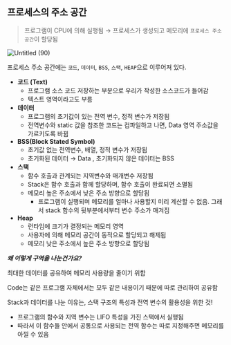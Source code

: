 ## **프로세스의 주소 공간**

> 프로그램이 CPU에 의해 실행됨 → 프로세스가 생성되고 메모리에 `프로세스 주소 공간`이 할당됨
> 

![Untitled (90)](https://user-images.githubusercontent.com/71035113/156918889-6d154402-b961-42a6-bb8d-d6ee2bb1db5e.png)

프로세스 주소 공간에는 `코드`, `데이터`, `BSS`, `스택`, `HEAP`으로 이루어져 있다.

- **코드 (Text)**
    - 프로그램 소스 코드 저장하는 부분으로 우리가 작성한 소스코드가 들어감
    - 텍스트 영역이라고도 부름
- **데이터**
    - 프로그램의 초기값이 있는 전역 변수, 정적 변수가 저장됨
    - 전역변수와 static 값을 참조한 코드는 컴파일하고 나면, Data 영역 주소값을 가르키도록 바뀜
- **BSS(Block Stated Symbol)**
    - 초기값 없는 전역변수, 배열, 정적 변수가 저장됨
    - 초기화된 데이터 → Data , 초기화되지 않은 데이터는 BSS
- **스택**
    - 함수 호출과 관계되는 지역변수와 매개변수 저장됨
    - Stack은 함수 호출과 함께 할당하며, 함수 호출이 완료되면 소멸됨
    - 메모리 높은 주소에서 낮은 주소 방향으로 할당됨
        - 프로그램이 실행되며 메모리를 얼마나 사용할지 미리 계산할 수 없음. 그래서 stack 함수의 뒷부분에서부터 변수 주소가 매겨짐
- **Heap**
    - 런타임에 크기가 결정되는 메모리 영역
    - 사용자에 의해 메모리 공간이 동적으로 할당되고 해제됨
    - 메모리 낮은 주소에서 높은 주소 방향으로 할당됨
    

***왜 이렇게 구역을 나눈건가요?***

최대한 데이터를 공유하여 메모리 사용량을 줄이기 위함

Code는 같은 프로그램 자체에서는 모두 같은 내용이기 때문에 따로 관리하여 공유함

Stack과 데이터를 나눈 이유는, 스택 구조의 특성과 전역 변수의 활용성을 위한 것!

- 프로그램의 함수와 지역 변수는 LIFO 특성을 가진 스택에서 실행됨
- 따라서 이 함수들 안에서 공통으로 사용되는 전역 함수는 따로 지정해주면 메모리를 아낄 수 있음
